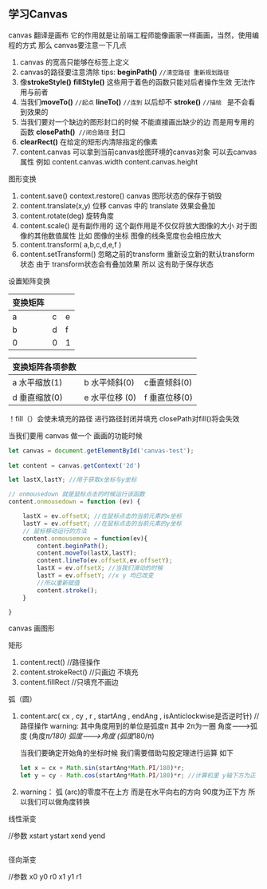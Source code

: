## 学习Canvas



canvas  翻译是画布 它的作用就是让前端工程师能像画家一样画画，当然，使用编程的方式 那么 canvas要注意一下几点

1. canvas 的宽高只能够在标签上定义
2. canvas的路径要注意清除 tips: **beginPath()** `//清空路径 重新规划路径`
3. 像**strokeStyle()** **fillStyle()** 这些用于着色的函数只能对后者操作生效 无法作用与前者
4. 当我们**moveTo()** `//起点`   **lineTo()** `//连到` 以后却不 **stroke()** `//描绘 ` 是不会看到效果的
5. 当我们要对一个缺边的图形封口的时候 不能直接画出缺少的边 而是用专用的函数 **closePath()**` //闭合路径`  封口
6.  **clearRect()**  在给定的矩形内清除指定的像素
7. content.canvas 可以拿到当前canvas绘图环境的canvas对象 可以去canvas属性 例如 content.canvas.width  content.canvas.height

图形变换 

1. content.save()  context.restore() canvas 图形状态的保存于销毁
2. content.translate(x,y) 位移 canvas 中的 translate 效果会叠加
3. content.rotate(deg) 旋转角度
4. content.scale() 是有副作用的 这个副作用是不仅仅将放大图像的大小 对于图像的其他数值属性 比如 图像的坐标 图像的线条宽度也会相应放大
5. content.transform( a,b,c,d,e,f  ) 
6. content.setTransform() 忽略之前的transform 重新设立新的默认transform状态 由于 transform状态会有叠加效果 所以 这有助于保存状态

设置矩阵变换

| 变换矩阵 |      |      |
| -------- | ---- | ---- |
| a        | c    | e    |
| b        | d    | f    |
| 0        | 0    | 1    |



| 变换矩阵各项参数 |      |      |
| ------------- | -------------- | ------------- |
| a 水平缩放(1) | b 水平倾斜(0)  | c垂直倾斜(0)  |
| d 垂直缩放(0) | e 水平位移 (0) | f 垂直位移(0) |





！fill（）会使未填充的路径 进行路径封闭并填充 closePath对fill()将会失效



当我们要用 canvas 做一个 画画的功能时候

```JavaScript
let canvas = document.getElementById('canvas-test');
           
let content = canvas.getContext('2d')

let lastX,lastY; //用于获取x坐标与y坐标

// onmousedown 就是鼠标点击的时候运行该函数
content.onmousedown = function (ev) {

    lastX = ev.offsetX; //在鼠标点击的当前元素的x坐标
    lastY = ev.offsetY; //在鼠标点击的当前元素的y坐标
    // 鼠标移动运行的方法
    content.onmousemove = function(ev){
        content.beginPath();
        content.moveTo(lastX,lastY);
        content.lineTo(ev.offsetX,ev.offsetY);
        lastX = ev.offsetX; //当我们滑动的时候
        lastY = ev.offsetY; //x y 均已改变
        //所以重新赋值
        content.stroke();
	}

}
```

canvas 画图形

矩形

1. content.rect() //路径操作
2. content.strokeRect() //只画边 不填充
3. content.fillRect //只填充不画边

弧（圆） 

1. content.arc( cx , cy , r , startAng , endAng  , isAnticlockwise是否逆时针) //路径操作  warning: 其中角度用到的单位是弧度π 其中 2π为一圈             角度--->弧度  (角度*π/180)   弧度--->角度 (弧度*180/π)

   当我们要确定开始角的坐标时候 我们需要借助勾股定理进行运算 如下

   ```javascript
   let x = cx + Math.sin(startAng*Math.PI/180)*r;
   let y = cy - Math.cos(startAng*Math.PI/180)*r; //计算机里 y轴下方为正 上方为负
   ```

2. warning： 弧 (arc)的零度不在上方 而是在水平向右的方向 90度为正下方 所以我们可以做角度转换  



线性渐变

//参数 xstart  ystart  xend  yend

```javascript

```



径向渐变

//参数 x0 y0 r0 x1 y1 r1

```

```







